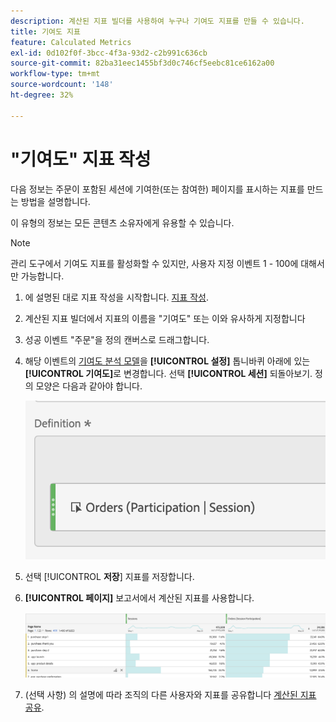 ```yaml
---
description: 계산된 지표 빌더를 사용하여 누구나 기여도 지표를 만들 수 있습니다.
title: 기여도 지표
feature: Calculated Metrics
exl-id: 0d102f0f-3bcc-4f3a-93d2-c2b991c636cb
source-git-commit: 82ba31eec1455bf3d0c746cf5eebc81ce6162a00
workflow-type: tm+mt
source-wordcount: '148'
ht-degree: 32%

---
```


# &quot;기여도&quot; 지표 작성

다음 정보는 주문이 포함된 세션에 기여한(또는 참여한) 페이지를 표시하는 지표를 만드는 방법을 설명합니다.

이 유형의 정보는 모든 콘텐츠 소유자에게 유용할 수 있습니다.

>[!NOTE]
>
>관리 도구에서 기여도 지표를 활성화할 수 있지만, 사용자 지정 이벤트 1 - 100에 대해서만 가능합니다.

1. 에 설명된 대로 지표 작성을 시작합니다. [지표 작성](/help/components/calc-metrics/cm-workflow/cm-build-metrics.md).
1. 계산된 지표 빌더에서 지표의 이름을 &quot;기여도&quot; 또는 이와 유사하게 지정합니다
1. 성공 이벤트 &quot;주문&quot;을 정의 캔버스로 드래그합니다.
1. 해당 이벤트의 [기여도 분석 모델](/help/components/calc-metrics/cm-workflow/m-metric-type-alloc.md)을 **[!UICONTROL 설정]** 톱니바퀴 아래에 있는 **[!UICONTROL 기여도]**&#x200B;로 변경합니다. 선택 **[!UICONTROL 세션]** 되돌아보기. 정의 모양은 다음과 같아야 합니다.

   ![](assets/participation.png)

1. 선택 [!UICONTROL **저장**] 지표를 저장합니다.
1. **[!UICONTROL 페이지]** 보고서에서 계산된 지표를 사용합니다.

   ![](assets/participation-pages.png)

1. (선택 사항) 의 설명에 따라 조직의 다른 사용자와 지표를 공유합니다 [계산된 지표 공유](/help/components/calc-metrics/cm-workflow/cm-sharing.md).
